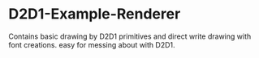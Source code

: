 # D2D1-Example-Renderer
Contains basic drawing by D2D1 primitives and direct write drawing with font creations. easy for messing about with D2D1.
